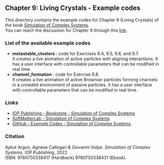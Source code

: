 ## Chapter 9: Living Crystals - Example codes

This directory contains the example codes for Chapter 9 (Living Crystals) of the book [Simulation of Complex Systems](https://github.com/softmatterlab/SOCS/).<br />
You can reach the discussion for Chapter 9 through this [link](https://github.com/softmatterlab/SOCS/discussions/18).


### List of the available example codes ###

- **metastable_clusters** : code for Exercises 9.4, 9.5, 9.6, and 9.7. <br /> It creates a live animation of active particles with aligning interactions. It has a user interface with controllable parameters that can be modified in real time.
- **channel_formation** : code for Exercise 9.8. <br /> It creates a live animation of active Brownian particles forming channels in a crowded environment of passive particles. It has a user interface with controllable parameters that can be modified in real time.


### Links

- [IOP Publishing - Bookstore - Simulation of Complex Systems](https://store.ioppublishing.org/page/detail/Simulation-of-Complex-Systems/?K=9780750338417) 
- [SoftMatterLab - Simulation of Complex Systems](http://softmatterlab.org/publications/book/simulation-of-complex-systems/) 
- [GitHub - Example Codes - Simulation of Complex Systems](https://github.com/softmatterlab/SOCS/).


### Citation

Aykut Argun, Agnese Callegari & Giovanni Volpe. *Simulation of Complex Systems.* IOP Publishing, 2022.<br />
ISBN: 9780750338417 (Hardback) 9780750338431 (Ebook).
